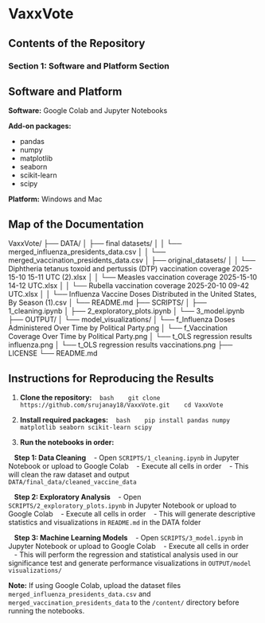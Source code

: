 # VaxxVote
## Contents of the Repository
### Section 1: Software and Platform Section
## Software and Platform

**Software:** Google Colab and Jupyter Notebooks

**Add-on packages:**
- pandas
- numpy
- matplotlib
- seaborn
- scikit-learn
- scipy

**Platform:** Windows and Mac

## Map of the Documentation

VaxxVote/
├── DATA/
│   ├── final datasets/
│   │   └── merged_influenza_presidents_data.csv
│   │   └── merged_vaccination_presidents_data.csv
│   ├── original_datasets/
│   │   └── Diphtheria tetanus toxoid and pertussis (DTP) vaccination coverage 2025-15-10 15-11 UTC (2).xlsx
│   │   └── Measles vaccination coverage 2025-15-10 14-12 UTC.xlsx
│   │   └── Rubella vaccination coverage 2025-20-10 09-42 UTC.xlsx
│   │   └── Influenza Vaccine Doses Distributed in the United States, By Season (1).csv
│   └── README.md
├── SCRIPTS/
│   ├── 1_cleaning.ipynb
│   ├── 2_exploratory_plots.ipynb
│   └── 3_model.ipynb
├── OUTPUT/
│   └── model_visualizations/
│       └── f_Influenza Doses Administered Over Time by Political Party.png
│       └── f_Vaccination Coverage Over Time by Political Party.png
│       └── t_OLS regression results influenza.png
│       └── t_OLS regression results vaccinations.png
├── LICENSE
└── README.md


## Instructions for Reproducing the Results

1. **Clone the repository:**
   ```bash
   git clone https://github.com/srujanay18/VaxxVote.git
   cd VaxxVote
   ```

2. **Install required packages:**
   ```bash
   pip install pandas numpy matplotlib seaborn scikit-learn scipy 
   ```

3. **Run the notebooks in order:**

   **Step 1: Data Cleaning**
   - Open `SCRIPTS/1_cleaning.ipynb` in Jupyter Notebook or upload to Google Colab
   - Execute all cells in order
   - This will clean the raw dataset and output `DATA/final_data/cleaned_vaccine_data`

   **Step 2: Exploratory Analysis**
   - Open `SCRIPTS/2_exploratory_plots.ipynb` in Jupyter Notebook or upload to Google Colab
   - Execute all cells in order
   - This will generate descriptive statistics and visualizations in `README.md` in the DATA folder

   **Step 3: Machine Learning Models**
   - Open `SCRIPTS/3_model.ipynb` in Jupyter Notebook or upload to Google Colab
   - Execute all cells in order
   - This will perform the regression and statistical analysis used in our significance test and generate performance visualizations in `OUTPUT/model visualizations/`

**Note:** If using Google Colab, upload the dataset files `merged_influenza_presidents_data.csv` and `merged_vaccination_presidents_data` to the `/content/` directory before running the notebooks.



